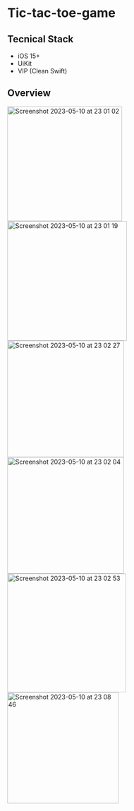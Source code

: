 
# Tic-tac-toe-game

## Tecnical Stack
* iOS 15+
* UiKit
* VIP (Clean Swift)

## Overview
<img width="260" alt="Screenshot 2023-05-10 at 23 01 02" src="https://github.com/Ksenia-Ksu/Tic-tac-toe-game/assets/79209115/6e339deb-8552-40c2-b88e-6a51a1b6c81e">
<img width="271" alt="Screenshot 2023-05-10 at 23 01 19" src="https://github.com/Ksenia-Ksu/Tic-tac-toe-game/assets/79209115/e8accb69-27fb-405d-b72a-033f78dd6041">
<img width="264" alt="Screenshot 2023-05-10 at 23 02 27" src="https://github.com/Ksenia-Ksu/Tic-tac-toe-game/assets/79209115/b0c5e3af-c310-4fa4-8163-ba823d6aa350">
<img width="264" alt="Screenshot 2023-05-10 at 23 02 04" src="https://github.com/Ksenia-Ksu/Tic-tac-toe-game/assets/79209115/e974952a-7b11-46a8-a563-ce2844082386">
<img width="269" alt="Screenshot 2023-05-10 at 23 02 53" src="https://github.com/Ksenia-Ksu/Tic-tac-toe-game/assets/79209115/05148777-310a-4f42-b20e-27c4f207f01a">
<img width="252" alt="Screenshot 2023-05-10 at 23 08 46" src="https://github.com/Ksenia-Ksu/Tic-tac-toe-game/assets/79209115/93f6958e-2cf8-4a36-94f9-77335ab2f708">
